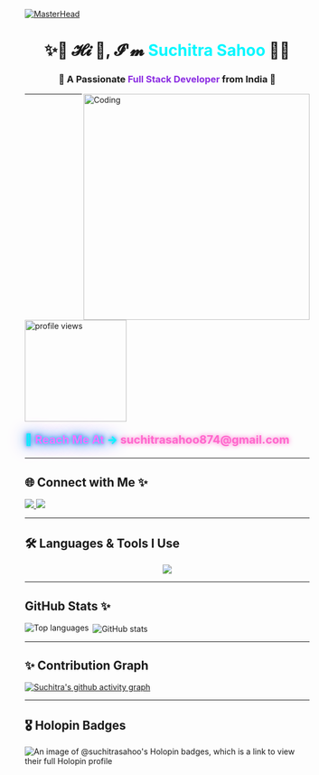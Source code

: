 [![MasterHead](https://user-images.githubusercontent.com/80781196/190216139-7697aa5a-c9a0-4bd6-80bf-3aca76a2e1c8.gif)](https://github.com/Suchitra-Sahoo)

<h1 align="center">
  ✨💜 𝓗𝓲 👋, 𝓘'𝓶 <span style="color:#00f7ff;">Suchitra Sahoo</span> 💜✨
</h1>

<h3 align="center">
  🚀 A Passionate <span style="color:#8a2be2;">Full Stack Developer</span> from India 🚀
</h3>

<img align="right" alt="Coding" width="400" src="https://camo.githubusercontent.com/638891bca5c85744402c7849ea81d377e77142f55441031bded32b23ba062d31/68747470733a2f2f6d656469612e74656e6f722e636f6d2f4946324a64787a6d794e3441414141692f636f64696e672d6769726c2e676966">

---

<p  style="margin: 20px 0;">
  <img src="https://komarev.com/ghpvc/?username=suchitra-sahoo&label=Profile%20views&color=ff00ff&style=flat" alt="profile views" width="180" />
</p>


<p align="left" style="font-size: 20px; color: #00f7ff; font-weight: bold; text-shadow: 
  0 0 5px #00f7ff, 
  0 0 10px #8a2be2, 
  0 0 20px #00f7ff, 
  0 0 30px #8a2be2;">
💌 <span style="color:#ff6fff;">Reach Me At</span> → <a href="mailto:suchitrasahoo874@gmail.com" style="color:#ff66cc; font-weight:bold; text-decoration:none; text-shadow: 0 0 8px #ff66cc;">suchitrasahoo874@gmail.com</a> 
</p>


---

## 🌐 Connect with Me ✨
<p align="left">
<a href="https://www.linkedin.com/in/suchitra-sahoo-a60a05257/" target="_blank">
  <img src="https://img.shields.io/badge/LinkedIn-0A66C2?style=for-the-badge&logo=linkedin&logoColor=white" />
</a>
<a href="https://leetcode.com/Suchitra_Sahoo_/" target="_blank">
  <img src="https://img.shields.io/badge/LeetCode-FFA116?style=for-the-badge&logo=leetcode&logoColor=white" />
</a>
</p>

---

## 🛠 Languages & Tools I Use
<p align="center">
  <img src="https://skillicons.dev/icons?i=html,css,js,react,nodejs,express,mongodb,java,python,mysql,bootstrap,git,azure,c,cpp" />
</p>

---

## GitHub Stats ✨
<!-- GitHub stats with dark theme -->
<p>
  <img align="left" src="https://github-readme-stats.vercel.app/api/top-langs?username=suchitra-sahoo&show_icons=true&locale=en&layout=compact&theme=radical" alt="Top languages" />
</p>

<p>&nbsp;<img align="center" src="https://github-readme-stats.vercel.app/api?username=suchitra-sahoo&show_icons=true&locale=en&theme=radical" alt="GitHub stats" /></p>

---
## ✨ Contribution Graph
[![Suchitra's github activity graph](https://github-readme-activity-graph.vercel.app/graph?username=suchitra-sahoo&bg_color=0d1117&color=00f7ff&line=8a2be2&point=00f7ff&area=true&hide_border=true)](https://github.com/suchitra-sahoo)

---

## 🎖 Holopin Badges

<img src="https://holopin.me/suchitrasahoo" alt="An image of @suchitrasahoo's Holopin badges, which is a link to view their full Holopin profile">
<div align="center">
 
</div>
